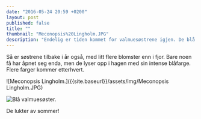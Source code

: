 ```yaml
---
date: "2016-05-24 20:59 +0200"
layout: post
published: false
title: ""
thumbnail: "Meconopsis%20Lingholm.JPG"
description: "Endelig er tiden kommet for valmuesøstrene igjen. De blå har startet blomstringen, og snart kommer de hvite og forhåpentligvis de lilla.  "
---
```


Så er søstrene tilbake i år også, med litt flere blomster enn i fjor. Bare noen få har åpnet seg enda, men de lyser opp i hagen med sin intense blåfarge. Flere farger kommer etterhvert.

![Meconopsis Lingholm.]({{site.baseurl}}/assets/img/Meconopsis Lingholm.JPG)

![Blå valmuesøster.]({{site.baseurl}}/assets/img/Bl%C3%A5%20valmues%C3%B8ster.JPG)

De lukter av sommer!
